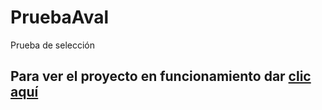 # PruebaAval
Prueba de selección

## Para ver el proyecto en funcionamiento dar <a href="https://karensampayor26.000webhostapp.com/" target="_blank">clic aquí</a>
